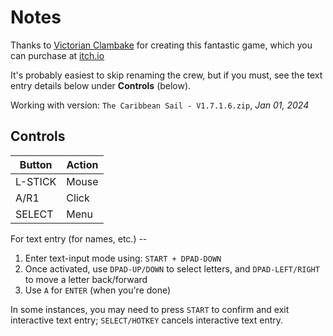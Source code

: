 # Notes

Thanks to [Victorian Clambake](https://victorian-clambake.itch.io) for creating this fantastic game, which you can purchase at [itch.io](https://victorian-clambake.itch.io/the-caribbean-sail)

It's probably easiest to skip renaming the crew, but if you must, see the text entry details below under **Controls** (below).

Working with version: `The Caribbean Sail - V1.7.1.6.zip`, *Jan 01, 2024*


## Controls

| Button  | Action |
| ------- | ------ |
| L-STICK | Mouse  |
| A/R1    | Click  |
| SELECT  | Menu   |

For text entry (for names, etc.) --

1. Enter text-input mode using: `START + DPAD-DOWN`
2. Once activated, use `DPAD-UP/DOWN` to select letters, and `DPAD-LEFT/RIGHT` to move a letter back/forward
3. Use `A` for `ENTER` (when you're done)

In some instances, you may need to press `START` to confirm and exit interactive text entry; `SELECT/HOTKEY` cancels interactive text entry.
